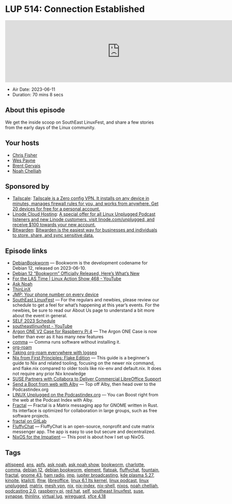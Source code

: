 # LUP 514: Connection Established

<iframe src="https://player.fireside.fm/v2/RUkczH-V+DK4eBklk?theme=dark" width="740" height="200" frameborder="0" scrolling="no"></iframe>

* Air Date: 2023-06-11
* Duration: 70 mins 8 secs

## About this episode

We get the inside scoop on SouthEast LinuxFest, and share a few stories from the early days of the Linux community.

## Your hosts
* [Chris Fisher](https://linuxunplugged.com/hosts/chrislas)
* [Wes Payne](https://linuxunplugged.com/hosts/wes)
* [Brent Gervais](https://linuxunplugged.com/hosts/brent)
* [Noah Chelliah](https://linuxunplugged.com/guests/kernellinux)

## Sponsored by

  * [Tailscale](http://tailscale.com/): [Tailscale is a Zero config VPN. It installs on any device in minutes, manages firewall rules for you, and works from anywhere. Get 20 devices for free for a personal account. ](http://tailscale.com/)
  * [Linode Cloud Hosting](https://linode.com/unplugged): [A special offer for all Linux Unplugged Podcast listeners and new Linode customers, visit linode.com/unplugged, and receive $100 towards your new account. ](https://linode.com/unplugged)
  * [Bitwarden](https://bitwarden.com/linux): [Bitwarden is the easiest way for businesses and individuals to store, share, and sync sensitive data.](https://bitwarden.com/linux)



## Episode links

  * [DebianBookworm](https://wiki.debian.org/DebianBookworm "DebianBookworm") — Bookworm is the development codename for Debian 12, released on 2023-06-10.
  * [Debian 12 “Bookworm” Officially Released, Here’s What’s New](https://9to5linux.com/debian-12-bookworm-officially-released-heres-whats-new "Debian 12 “Bookworm” Officially Released, Here’s What’s New")
  * [For the LAS Time | Linux Action Show 468 - YouTube](https://www.youtube.com/watch?v=UDIflBW5oos "For the LAS Time | Linux Action Show 468 - YouTube")
  * [Ask Noah](https://asknoahshow.com/ "Ask Noah")
  * [ThinLinX](https://thinlinx.com/ "ThinLinX")
  * [JMP: Your phone number on every device](https://jmp.chat/ "JMP: Your phone number on every device")
  * [SouthEast LinuxFest](https://southeastlinuxfest.org/ "SouthEast LinuxFest") — For the regulars and newbies, please review our schedule to get a feel for what’s happening at this year’s events. For the newbies, be sure to read our About Us page to understand a bit more about the event in general.
  * [SELF 2023 Schedule](https://southeastlinuxfest.org/pdfs/SELF-2023-Schedule.pdf "SELF 2023 Schedule")
  * [southeastlinuxfest - YouTube](https://www.youtube.com/@southeastlinuxfest/videos "southeastlinuxfest - YouTube")
  * [Argon ONE V2 Case for Raspberry Pi 4](https://argon40.com/products/argon-one-v2-case-for-raspberry-pi-4 "Argon ONE V2 Case for Raspberry Pi 4") — The Argon ONE Case is now better than ever as it has many new features
  * [comma](https://github.com/nix-community/comma "comma") — Comma runs software without installing it.
  * [org-roam](https://www.orgroam.com/ "org-roam")
  * [Taking org-roam everywhere with logseq](https://coredumped.dev/2021/05/26/taking-org-roam-everywhere-with-logseq/ "Taking org-roam everywhere with logseq")
  * [Nix from First Principles: Flake Edition](https://tonyfinn.com/blog/nix-from-first-principles-flake-edition/ "Nix from First Principles: Flake Edition") — This guide is a beginner's guide to Nix and related tooling, focusing on the newer nix command, and flake.nix compared to older tools like nix-env and default.nix. It does not require any prior Nix knowledge
  * [SUSE Partners with Collabora to Deliver Commercial LibreOffice Support](https://www.suse.com/news/suse-partners-with-collabora-to-deliver-commercial-libreoffice-support/ "SUSE Partners with Collabora to Deliver Commercial LibreOffice Support")
  * [Send a Boot from web with Alby](https://getalby.com/ "Send a Boot from web with Alby") — Top off Alby, then head over to the Podcastindex.org
  * [LINUX Unplugged on the Podcastindex.org](https://podcastindex.org/podcast/575694 "LINUX Unplugged on the Podcastindex.org") — You can Boost right from the web at the Podcast Index with Alby.
  * [Fractal](https://flathub.org/apps/org.gnome.Fractal "Fractal") — Fractal is a Matrix messaging app for GNOME written in Rust. Its interface is optimized for collaboration in large groups, such as free software projects.
  * [fractal on GitLab](https://gitlab.gnome.org/GNOME/fractal "fractal on GitLab")
  * [FluffyChat](https://flathub.org/apps/im.fluffychat.Fluffychat "FluffyChat") — FluffyChat is an open-source, nonprofit and cute matrix messenger app. The app is easy to use but secure and decentralized.
  * [NixOS for the Impatient](https://borretti.me/article/nixos-for-the-impatient "NixOS for the Impatient") — This post is about how I set up NixOS.



## Tags

[altispeed](https://linuxunplugged.com/tags/altispeed), [ans](https://linuxunplugged.com/tags/ans), [apfs](https://linuxunplugged.com/tags/apfs), [ask noah](https://linuxunplugged.com/tags/ask%20noah), [ask noah show](https://linuxunplugged.com/tags/ask%20noah%20show), [bookworm](https://linuxunplugged.com/tags/bookworm), [charlotte](https://linuxunplugged.com/tags/charlotte), [comma](https://linuxunplugged.com/tags/comma), [debian 12](https://linuxunplugged.com/tags/debian%2012), [debian bookworm](https://linuxunplugged.com/tags/debian%20bookworm), [element](https://linuxunplugged.com/tags/element), [flatpak](https://linuxunplugged.com/tags/flatpak), [fluffychat](https://linuxunplugged.com/tags/fluffychat), [fountain](https://linuxunplugged.com/tags/fountain), [fractal](https://linuxunplugged.com/tags/fractal), [gnome 43](https://linuxunplugged.com/tags/gnome%2043), [ham radio](https://linuxunplugged.com/tags/ham%20radio), [jmp](https://linuxunplugged.com/tags/jmp), [jupiter broadcasting](https://linuxunplugged.com/tags/jupiter%20broadcasting), [kde plasma 5.27](https://linuxunplugged.com/tags/kde%20plasma%205.27), [kinoite](https://linuxunplugged.com/tags/kinoite), [ktailctl](https://linuxunplugged.com/tags/ktailctl), [lfnw](https://linuxunplugged.com/tags/lfnw), [libreoffice](https://linuxunplugged.com/tags/libreoffice), [linux 6.1 lts kernel](https://linuxunplugged.com/tags/linux%206.1%20lts%20kernel), [linux podcast](https://linuxunplugged.com/tags/linux%20podcast), [linux unplugged](https://linuxunplugged.com/tags/linux%20unplugged), [matrix](https://linuxunplugged.com/tags/matrix), [mesh vpn](https://linuxunplugged.com/tags/mesh%20vpn), [nix](https://linuxunplugged.com/tags/nix), [nix-index](https://linuxunplugged.com/tags/nix-index), [nix-shell](https://linuxunplugged.com/tags/nix-shell), [nixos](https://linuxunplugged.com/tags/nixos), [noah chelliah](https://linuxunplugged.com/tags/noah%20chelliah), [podcasting 2.0](https://linuxunplugged.com/tags/podcasting%202.0), [raspberry pi](https://linuxunplugged.com/tags/raspberry%20pi), [red hat](https://linuxunplugged.com/tags/red%20hat), [self](https://linuxunplugged.com/tags/self), [southeast linuxfest](https://linuxunplugged.com/tags/southeast%20linuxfest), [suse](https://linuxunplugged.com/tags/suse), [synapse](https://linuxunplugged.com/tags/synapse), [thinlinx](https://linuxunplugged.com/tags/thinlinx), [virtual lug](https://linuxunplugged.com/tags/virtual%20lug), [wireguard](https://linuxunplugged.com/tags/wireguard), [xfce 4.18](https://linuxunplugged.com/tags/xfce%204.18)